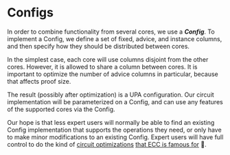 # Configs

In order to combine functionality from several cores, we use a ***Config***. To implement a
Config, we define a set of fixed, advice, and instance columns, and then specify how they
should be distributed between cores.

In the simplest case, each core will use columns disjoint from the other cores. However, it
is allowed to share a column between cores. It is important to optimize the number of advice
columns in particular, because that affects proof size.

The result (possibly after optimization) is a UPA configuration. Our circuit implementation
will be parameterized on a Config, and can use any features of the supported cores via the
Config.

Our hope is that less expert users will normally be able to find an existing Config
implementation that supports the operations they need, or only have to make minor
modifications to an existing Config. Expert users will have full control to do the kind of
[circuit optimizations](https://zips.z.cash/protocol/canopy.pdf#circuitdesign)
[that ECC is famous  for](https://electriccoin.co/blog/cultivating-sapling-faster-zksnarks/) 🙂.
